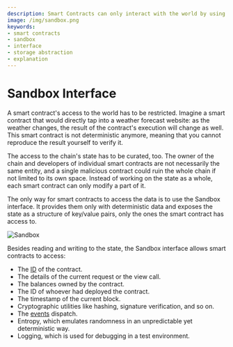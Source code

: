 ```yaml
---
description: Smart Contracts can only interact with the world by using the Sandbox interface which provides limited and deterministic access to the state through a key/value storage abstraction.
image: /img/sandbox.png
keywords:
- smart contracts
- sandbox
- interface
- storage abstraction
- explanation
---
```


# Sandbox Interface

A smart contract's access to the world has to be restricted. Imagine a smart contract that would directly tap into a weather forecast website: as the weather changes, the result of the contract's execution will change as well. This smart contract is not deterministic anymore, meaning that you cannot reproduce the result yourself to verify it.

The access to the chain's state has to be curated, too. The owner of the chain and developers of individual smart contracts are not necessarily the same entity, and a single malicious contract could ruin the whole chain if not limited to its own space. Instead of working on the state as a whole, each smart contract can only modify a part of it.

The only way for smart contracts to access the data is to use the Sandbox interface. It provides them only with deterministic data and exposes the state as a structure of key/value pairs, only the ones the smart contract has access to.

![Sandbox](/img/sandbox.png)

Besides reading and writing to the state, the Sandbox interface allows smart contracts to access:

- The [ID](./accounts/how-accounts-work#agent-id) of the contract.
- The details of the current request or the view call.
- The balances owned by the contract.
- The ID of whoever had deployed the contract.
- The timestamp of the current block.
- Cryptographic utilities like hashing, signature verification, and so on.
- The [events](../schema/events.mdx) dispatch.
- Entropy, which emulates randomness in an unpredictable yet deterministic way.
- Logging, which is used for debugging in a test environment.
